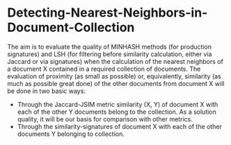 # Detecting-Nearest-Neighbors-in-Document-Collection

The aim is to evaluate the quality of MINHASH methods (for production
signatures) and LSH (for filtering before similarity calculation, either via Jaccard or via signatures)
when the calculation of the nearest neighbors of a document X contained in a required
collection of documents. The evaluation of proximity (as small as possible) or, equivalently, similarity (as much as possible
great done) of the other documents from document X will be done in two basic ways:
- Through the Jaccard-JSIM metric similarity (X, Y) of document X with each of the other Y documents
belong to the collection. As a solution quality, it will be our basis for comparison with other metrics.
- Through the similarity-signatures of document X with each of the other documents Y belonging to
collection.
